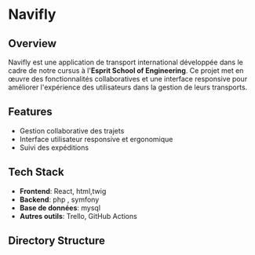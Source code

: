 # Navifly

## Overview
Navifly est une application de transport international développée dans le cadre de notre cursus à l'**Esprit School of Engineering**. Ce projet met en œuvre des fonctionnalités collaboratives
et une interface responsive pour améliorer l'expérience des utilisateurs dans la gestion de leurs transports.

## Features
- Gestion collaborative des trajets
- Interface utilisateur responsive et ergonomique
- Suivi des expéditions

## Tech Stack
- **Frontend**: React, html,twig 
- **Backend**: php , symfony
- **Base de données**: mysql
- **Autres outils**: Trello, GitHub Actions

## Directory Structure
